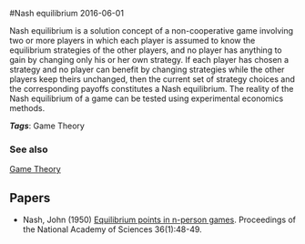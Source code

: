 
#Nash equilibrium
2016-06-01

Nash equilibrium is a solution concept of a non-cooperative game involving two or more players in which each player is assumed to know the equilibrium strategies of the other players, and no player has anything to gain by changing only his or her own strategy. If each player has chosen a strategy and no player can benefit by changing strategies while the other players keep theirs unchanged, then the current set of strategy choices and the corresponding payoffs constitutes a Nash equilibrium. The reality of the Nash equilibrium of a game can be tested using experimental economics methods.

***Tags***: Game Theory

### See also
[Game Theory](/game_theory)
## Papers
* Nash, John (1950) [Equilibrium points in n-person games](http://www.calpoly.edu/~aamendes/GTweb/Nash.pdf). Proceedings of the National Academy of Sciences 36(1):48-49.


